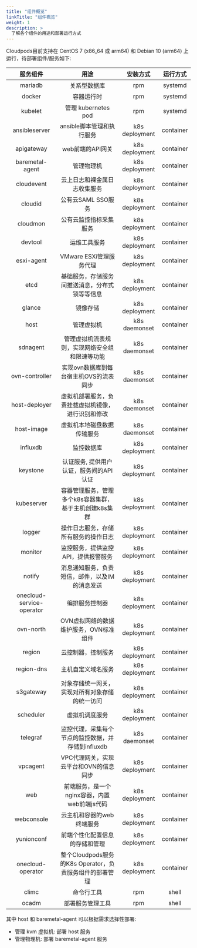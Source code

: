 ```yaml
---
title: "组件概览"
linkTitle: "组件概览"
weight: 1
description: >
  了解各个组件的用途和部署运行方式
---
```


Cloudpods目前支持在 CentOS 7 (x86_64 或 arm64) 和 Debian 10 (arm64) 上运行，待部署组件/服务如下:

|  服务组件 |         用途        |    安装方式    |  运行方式 |
|:---------:|:-------------------:|:--------------:|:---------:|
|  mariadb  |     关系型数据库    |       rpm      |  systemd  |
|   docker  |      容器运行时     |       rpm      |  systemd  |
|  kubelet  | 管理 kubernetes pod |       rpm      |  systemd  |
| ansibleserver | ansible脚本管理和执行服务 | k8s deployment | container |
| apigateway	| web前端的API网关 | k8s deployment | container	|
| baremetal-agent |      管理物理机     | k8s deployment | container |
| cloudevent	| 云上日志和裸金属日志收集服务 | k8s deployment	| container |
| cloudid       | 公有云SAML SSO服务 | k8s deployment | container |
| cloudmon      | 公有云监控指标采集服务 | k8s deployment | container |
| devtool       | 运维工具服务           | k8s deployment | container |	
| esxi-agent    | VMware ESXi管理服务代理 | k8s deployment | container |
| etcd	        | 基础服务，存储服务间推送消息，分布式锁等等信息 | k8s deployment | container |	
|   glance  |       镜像存储      | k8s deployment | container |
|    host   |      管理虚拟机     |       k8s daemonset      |  container  |
|  sdnagent |    管理虚拟机流表规则，实现网络安全组和限速等功能  |  k8s daemonset      |  container |
| ovn-controller | 实现ovn数据库到每台宿主机OVS的流表同步 | k8s daemonset | container |
| host-deployer | 虚拟机部署服务，负责挂载虚拟机镜像，进行识别和修改 | k8s daemonset | container |
| host-image    | 虚拟机本地磁盘数据传输服务 | k8s daemonset | container |
|   influxdb  |       监控数据库      | k8s deployment | container |
|  keystone |       认证服务, 提供用户认证，服务间的API认证  | k8s deployment | container |
| kubeserver    | 容器管理服务，管理多个k8s容器集群，基于主机创建k8s集群 | k8s deployment |  container |
| logger        | 操作日志服务，存储所有服务的操作日志 | k8s deployment | container |
| monitor       | 监控服务，提供监控API，提供报警服务 | k8s deployment | container |
| notify        | 消息通知服务，负责短信，邮件，以及IM的消息发送 | k8s deployment | container |
| onecloud-service-operator | 编排服务控制器 | k8s deployment | container |
| ovn-north	    | OVN虚拟网络的数据维护服务，OVN标准组件 | k8s deployment | container |
| region        | 云控制器，控制服务 | k8s deployment | container |
| region-dns    | 主机自定义域名服务 | k8s deployment | container |
| s3gateway     | 对象存储统一网关，实现对所有对象存储的统一访问 | k8s deployment | container |
| scheduler	    | 虚拟机调度服务 | k8s deployment | container |
| telegraf      | 监控代理，采集每个节点的监控数据，并存储到influxdb | k8s daemonset | container |
| vpcagent      | VPC代理网关，实现云平台和OVN的信息同步 | k8s deployment | container |
| web	| 前端服务，是一个nginx容器，内置web前端js代码 | k8s deployment | container |
| webconsole | 云主机和容器的web终端服务 | k8s deployment | container |
| yunionconf | 前端个性化配置信息的存储和管理 | k8s deployment | container |
| onecloud-operator | 整个Cloudpods服务的K8s Operator，负责服务组件的部署管理 | k8s deployment | container |
|   climc   |      命令行工具     |       rpm      |   shell   |
|   ocadm   |   部署服务管理工具  |       rpm      |   shell   |

其中 host 和 baremetal-agent 可以根据需求选择性部署:

- 管理 kvm 虚拟机: 部署 host 服务
- 管理物理机: 部署 baremetal-agent 服务
